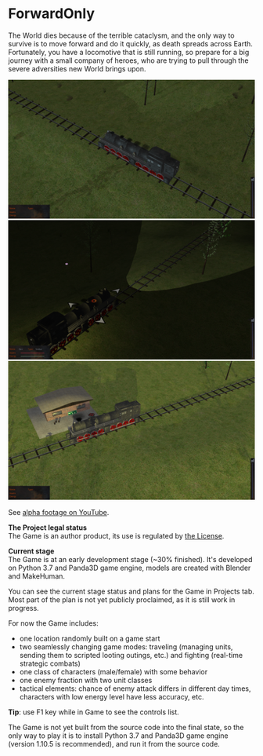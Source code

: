 # ForwardOnly

The World dies because of the terrible cataclysm, and the only way to survive is to move forward and do it quickly, as death spreads across Earth. Fortunately, you have a locomotive that is still running, so prepare for a big journey with a small company of heroes, who are trying to pull through the severe adversities new World brings upon.

![image](https://github.com/IlyaFaer/ForwardOnlyGame/blob/master/preview/screenshot1.png?raw=true)
![image](https://github.com/IlyaFaer/ForwardOnlyGame/blob/master/preview/screenshot2.png?raw=true)
![image](https://github.com/IlyaFaer/ForwardOnlyGame/blob/master/preview/screenshot3.png?raw=true)

See [alpha footage on YouTube](https://www.youtube.com/watch?v=4iNd5NyCCqQ).

**The Project legal status**  
The Game is an author product, its use is regulated by [the License](https://github.com/IlyaFaer/ForwardOnlyGame/blob/master/LICENSE.md).

**Current stage**  
The Game is at an early development stage (~30% finished). It's developed on Python 3.7 and Panda3D game engine, models are created with Blender and MakeHuman.

You can see the current stage status and plans for the Game in Projects tab. Most part of the plan is not yet publicly proclaimed, as it is still work in progress.

For now the Game includes:
- one location randomly built on a game start
- two seamlessly changing game modes: traveling (managing units, sending them to scripted looting outings, etc.) and fighting (real-time strategic combats)
- one class of characters (male/female) with some behavior
- one enemy fraction with two unit classes
- tactical elements: chance of enemy attack differs in different day times, characters with low energy level have less accuracy, etc.

**Tip**: use F1 key while in Game to see the controls list.

The Game is not yet built from the source code into the final state, so the only way to play it is to install Python 3.7 and Panda3D game engine (version 1.10.5 is recommended), and run it from the source code.
